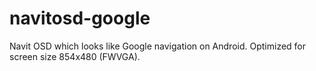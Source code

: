 navitosd-google
===============

Navit OSD which looks like Google navigation on Android.
Optimized for screen size 854x480 (FWVGA).
